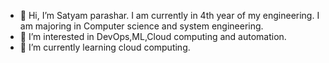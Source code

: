 - 👋 Hi, I’m Satyam parashar. I am currently in 4th year of my engineering. I am majoring in Computer science and system engineering. 
- 👀 I’m interested in DevOps,ML,Cloud computing and automation.
- 🌱 I’m currently learning cloud computing.
